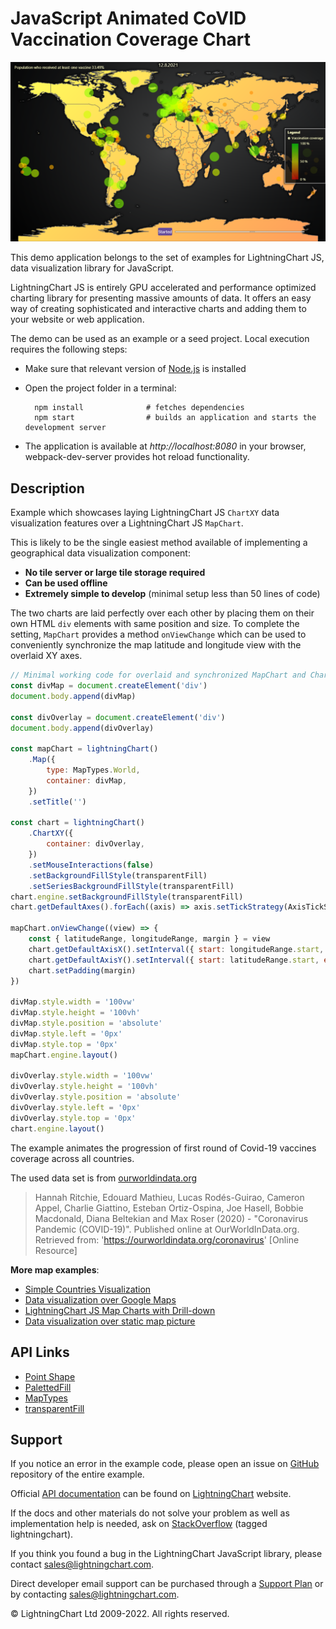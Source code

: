 # JavaScript Animated CoVID Vaccination Coverage Chart

![JavaScript Animated CoVID Vaccination Coverage Chart](mapChartVizXY-darkGold.png)

This demo application belongs to the set of examples for LightningChart JS, data visualization library for JavaScript.

LightningChart JS is entirely GPU accelerated and performance optimized charting library for presenting massive amounts of data. It offers an easy way of creating sophisticated and interactive charts and adding them to your website or web application.

The demo can be used as an example or a seed project. Local execution requires the following steps:

-   Make sure that relevant version of [Node.js](https://nodejs.org/en/download/) is installed
-   Open the project folder in a terminal:

          npm install              # fetches dependencies
          npm start                # builds an application and starts the development server

-   The application is available at _http://localhost:8080_ in your browser, webpack-dev-server provides hot reload functionality.


## Description

Example which showcases laying LightningChart JS `ChartXY` data visualization features over a LightningChart JS `MapChart`.

This is likely to be the single easiest method available of implementing a geographical data visualization component:

-   **No tile server or large tile storage required**
-   **Can be used offline**
-   **Extremely simple to develop** (minimal setup less than 50 lines of code)

The two charts are laid perfectly over each other by placing them on their own HTML `div` elements with same position and size. To complete the setting, `MapChart` provides a method `onViewChange` which can be used to conveniently synchronize the map latitude and longitude view with the overlaid XY axes.

```js
// Minimal working code for overlaid and synchronized MapChart and ChartXY.
const divMap = document.createElement('div')
document.body.append(divMap)

const divOverlay = document.createElement('div')
document.body.append(divOverlay)

const mapChart = lightningChart()
    .Map({
        type: MapTypes.World,
        container: divMap,
    })
    .setTitle('')

const chart = lightningChart()
    .ChartXY({
        container: divOverlay,
    })
    .setMouseInteractions(false)
    .setBackgroundFillStyle(transparentFill)
    .setSeriesBackgroundFillStyle(transparentFill)
chart.engine.setBackgroundFillStyle(transparentFill)
chart.getDefaultAxes().forEach((axis) => axis.setTickStrategy(AxisTickStrategies.Empty).setStrokeStyle(emptyLine))

mapChart.onViewChange((view) => {
    const { latitudeRange, longitudeRange, margin } = view
    chart.getDefaultAxisX().setInterval({ start: longitudeRange.start, end: longitudeRange.end })
    chart.getDefaultAxisY().setInterval({ start: latitudeRange.start, end: latitudeRange.end })
    chart.setPadding(margin)
})

divMap.style.width = '100vw'
divMap.style.height = '100vh'
divMap.style.position = 'absolute'
divMap.style.left = '0px'
divMap.style.top = '0px'
mapChart.engine.layout()

divOverlay.style.width = '100vw'
divOverlay.style.height = '100vh'
divOverlay.style.position = 'absolute'
divOverlay.style.left = '0px'
divOverlay.style.top = '0px'
chart.engine.layout()
```

The example animates the progression of first round of Covid-19 vaccines coverage across all countries.

The used data set is from [ourworldindata.org](https://ourworldindata.org/covid-vaccinations)

> Hannah Ritchie, Edouard Mathieu, Lucas Rodés-Guirao, Cameron Appel, Charlie Giattino, Esteban Ortiz-Ospina, Joe Hasell, Bobbie Macdonald, Diana Beltekian and Max Roser (2020) - "Coronavirus Pandemic (COVID-19)". Published online at OurWorldInData.org. Retrieved from: 'https://ourworldindata.org/coronavirus' [Online Resource]

**More map examples**:

-   [Simple Countries Visualization](https://lightningchart.com/lightningchart-js-interactive-examples/examples/lcjs-example-1101-mapChartDynamicColor.html)
-   [Data visualization over Google Maps](https://blog.arction.com/easy-geospatial-data-visualization-with-lightningchart-js-and-google)
-   [LightningChart JS Map Charts with Drill-down](https://lightningchart.com/lightningchart-js-interactive-examples/examples/lcjs-example-1111-covidDrillDownDashboard.html)
-   [Data visualization over static map picture](https://lightningchart.com/lightningchart-js-interactive-examples/examples/lcjs-example-1110-geoChartUsaTemperature.html)


## API Links

* [Point Shape]
* [PalettedFill]
* [MapTypes]
* [transparentFill]


## Support

If you notice an error in the example code, please open an issue on [GitHub][0] repository of the entire example.

Official [API documentation][1] can be found on [LightningChart][2] website.

If the docs and other materials do not solve your problem as well as implementation help is needed, ask on [StackOverflow][3] (tagged lightningchart).

If you think you found a bug in the LightningChart JavaScript library, please contact sales@lightningchart.com.

Direct developer email support can be purchased through a [Support Plan][4] or by contacting sales@lightningchart.com.

[0]: https://github.com/Arction/
[1]: https://lightningchart.com/lightningchart-js-api-documentation/
[2]: https://lightningchart.com
[3]: https://stackoverflow.com/questions/tagged/lightningchart
[4]: https://lightningchart.com/support-services/

© LightningChart Ltd 2009-2022. All rights reserved.


[Point Shape]: https://lightningchart.com/js-charts/api-documentation/v5.2.0/enums/PointShape.html
[PalettedFill]: https://lightningchart.com/js-charts/api-documentation/v5.2.0/classes/PalettedFill.html
[MapTypes]: https://lightningchart.com/js-charts/api-documentation/v5.2.0/variables/MapTypes.html
[transparentFill]: https://lightningchart.com/js-charts/api-documentation/v5.2.0/variables/transparentFill.html

